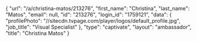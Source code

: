 {
    "url": "\/a\/christina-matos\/213276",
    "first_name": "Christina",
    "last_name": "Matos",
    "email": null,
    "id": "213276",
    "login_id": "1759121",
    "data": {
        "profilePhoto": "\/\/sitecdn.tvpage.com\/player\/logos\/default_profile.jpg",
        "job_title": "Visual Specialist"
    },
    "type": "captivate",
    "layout": "ambassador",
    "title": "Christina Matos"
}